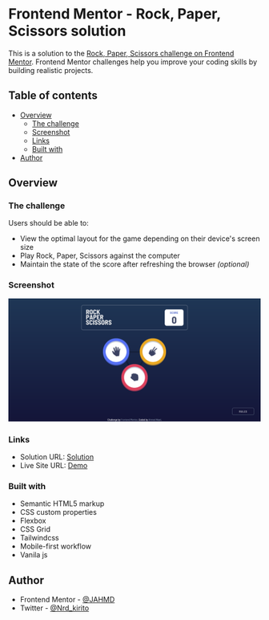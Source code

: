 # Frontend Mentor - Rock, Paper, Scissors solution

This is a solution to the [Rock, Paper, Scissors challenge on Frontend Mentor](https://www.frontendmentor.io/challenges/rock-paper-scissors-game-pTgwgvgH). Frontend Mentor challenges help you improve your coding skills by building realistic projects.

## Table of contents

- [Overview](#overview)
  - [The challenge](#the-challenge)
  - [Screenshot](#screenshot)
  - [Links](#links)
  - [Built with](#built-with)
- [Author](#author)

## Overview

### The challenge

Users should be able to:

- View the optimal layout for the game depending on their device's screen size
- Play Rock, Paper, Scissors against the computer
- Maintain the state of the score after refreshing the browser _(optional)_

### Screenshot

![](./images/Screenshot%202023-01-29%20at%2022-23-51%20Frontend%20Mentor%20Rock%20Paper%20Scissors.png)

### Links

- Solution URL: [Solution](https://www.frontendmentor.io/solutions/rock-paper-and-scissors-game-fD2Ey6uW7c)
- Live Site URL: [Demo](https://jahmd.github.io/Rock_Paper_Scissors/)

### Built with

- Semantic HTML5 markup
- CSS custom properties
- Flexbox
- CSS Grid
- Tailwindcss
- Mobile-first workflow
- Vanila js

## Author

- Frontend Mentor - [@JAHMD](https://www.frontendmentor.io/profile/JAHMD)
- Twitter - [@Nrd_kirito](https://twitter.com/Nrd_kirito)
